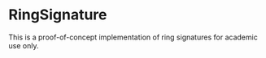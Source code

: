 # RingSignature
This is a proof-of-concept implementation of ring signatures for academic use only.
